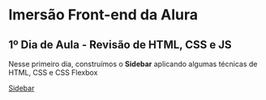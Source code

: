 # Imersão Front-end da Alura

## 1º Dia de Aula - Revisão de HTML, CSS e JS

Nesse primeiro dia, construímos o __Sidebar__ aplicando algumas técnicas de HTML, CSS e CSS Flexbox

[Sidebar](/assets/images/sidebar-primeira-aula.jpg)